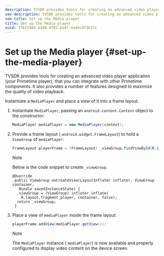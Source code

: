 ```yaml
---
description: TVSDK provides tools for creating an advanced video player application (your Primetime player), that you can integrate with other Primetime components. It also provides a number of features designed to maximize the quality of video playback.
seo-description: TVSDK provides tools for creating an advanced video player application (your Primetime player), that you can integrate with other Primetime components. It also provides a number of features designed to maximize the quality of video playback.
seo-title: Set up the Media player
title: Set up the Media player
uuid: 1f672484-b340-4f92-8a47-dad4c9f3b3fc
---
```


# Set up the Media player {#set-up-the-media-player}

TVSDK provides tools for creating an advanced video player application (your Primetime player), that you can integrate with other Primetime components. It also provides a number of features designed to maximize the quality of video playback.

<!--<a id="section_1FE83A68DE624F20B52C0959851F5699"></a>-->

Instantiate a `MediaPlayer` and place a view of it into a frame layout.

1. Instantiate `MediaPlayer`, passing an `android.content.Context` object to the constructor: 

   ```java
   MediaPlayer mediaPlayer = new MediaPlayer(context);
   ```

1. Provide a frame layout ( `android.widget.FrameLayout`) to hold a `ViewGroup` of `mediaPlayer`: 

   ```java
   FrameLayout playerFrame = (FrameLayout) _viewGroup.findViewById(R.id.playerFrame);
   ```

   >[!NOTE]
   >
   >Below is the code snippet to create `_viewGroup`.

   ```
   @Override 
    public ViewGroup onCreateView(LayoutInflater inflater, ViewGroup container, 
      Bundle savedInstanceState) { 
     _viewGroup = (ViewGroup) inflater.inflate( 
       R.layout.fragment_player, container, false); 
     return _viewGroup; 
    }
   ```

1. Place a view of `mediaPlayer` inside the frame layout: 

   ```java
   playerFrame.addView(mediaPlayer.getView());
   ```

   >[!NOTE]
   >
   >The `MediaPlayer` instance ( `mediaPlayer`) is now available and properly configured to display video content on the device screen.